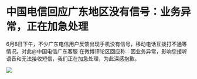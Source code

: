 

# 中国电信回应广东地区没有信号：业务异常，正在加急处理

6月8日下午，不少广东电信用户反馈出现手机没有信号，移动电话互拨打不通等情况。对此@中国电信广东客服
在微博评论区回应称：因业务异常，影响您接听语音和无法接收短信，我们正在加急处理，为此深感抱歉。

![](https://inews.gtimg.com/om_bt/OjcNWFqOCY46H63ptBkCxrCfk_93pn-ZKFbx2WspFUeOoAA/1000)

